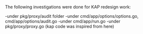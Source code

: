 The following investigations were done for KAP redesign work:

-under pkg/proxy/audit folder
-under cmd/app/options/options.go, cmd/app/options/audit.go
-under cmd/app/run.go
-under pkg/proxy/proxy.go (kap code was inspired from here)

